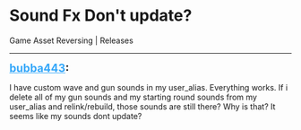 # Sound Fx Don't update?
Game Asset Reversing | Releases

---
<strong style="font-size: 1.4em;"><span style="text-decoration: underline;text-decoration-color: #34a7f9;"><span style="color:#34a7f9;">bubba443</span></span>:</strong>

<p>I have custom wave and gun sounds in my user_alias. Everything works. If i delete all of my gun sounds and my starting round sounds from my user_alias and relink/rebuild, those sounds are still there? Why is that? It seems like my sounds dont update?</p>
